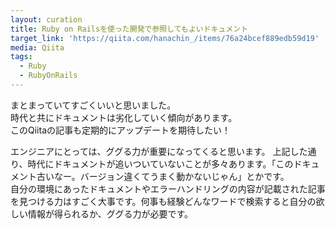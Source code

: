 ```yaml
---
layout: curation
title: Ruby on Railsを使った開発で参照してもよいドキュメント
target_link: 'https://qiita.com/hanachin_/items/76a24bcef889edb59d19'
media: Qiita
tags:
  - Ruby
  - RubyOnRails
---
```

まとまっていてすごくいいと思いました。  
時代と共にドキュメントは劣化していく傾向があります。  
このQiitaの記事も定期的にアップデートを期待したい！

エンジニアにとっては、ググる力が重要になってくると思います。
上記した通り、時代にドキュメントが追いついていないことが多々あります。「このドキュメント古いなー。バージョン違くてうまく動かないじゃん」とかです。  
自分の環境にあったドキュメントやエラーハンドリングの内容が記載された記事を見つける力はすごく大事です。何事も経験どんなワードで検索すると自分の欲しい情報が得られるか、ググる力が必要です。
